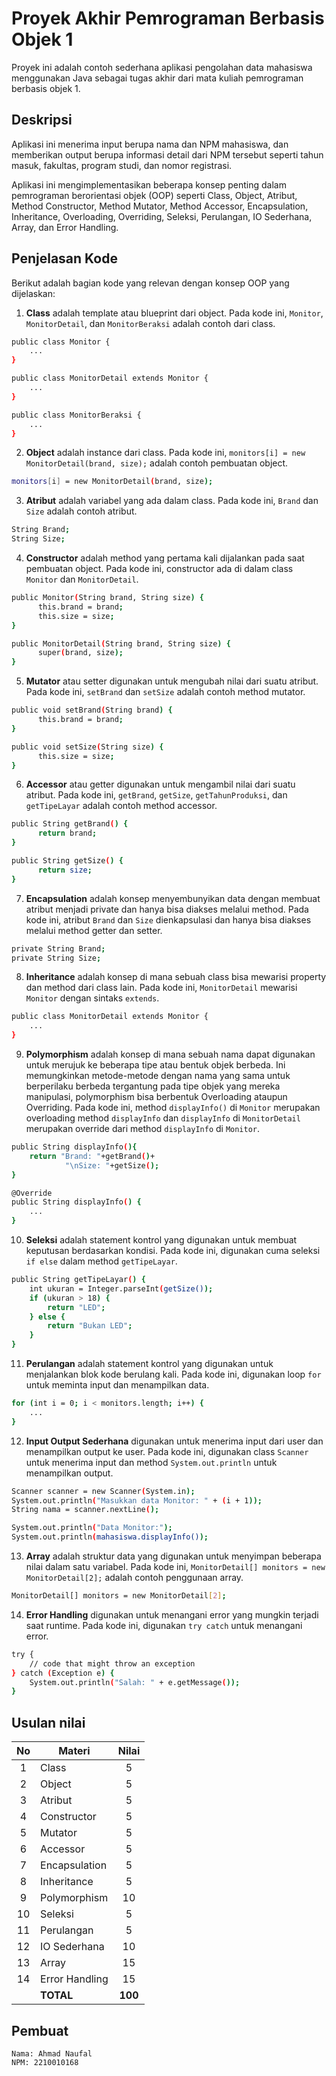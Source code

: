 # Proyek Akhir Pemrograman Berbasis Objek 1

Proyek ini adalah contoh sederhana aplikasi pengolahan data mahasiswa menggunakan Java sebagai tugas akhir dari mata kuliah pemrograman berbasis objek 1.

## Deskripsi

Aplikasi ini menerima input berupa nama dan NPM mahasiswa, dan memberikan output berupa informasi detail dari NPM tersebut seperti tahun masuk, fakultas, program studi, dan nomor registrasi.

Aplikasi ini mengimplementasikan beberapa konsep penting dalam pemrograman berorientasi objek (OOP) seperti Class, Object, Atribut, Method Constructor, Method Mutator, Method Accessor, Encapsulation, Inheritance, Overloading, Overriding, Seleksi, Perulangan, IO Sederhana, Array, dan Error Handling.

## Penjelasan Kode

Berikut adalah bagian kode yang relevan dengan konsep OOP yang dijelaskan:

1. **Class** adalah template atau blueprint dari object. Pada kode ini, `Monitor`, `MonitorDetail`, dan `MonitorBeraksi` adalah contoh dari class.

```bash
public class Monitor {
    ...
}

public class MonitorDetail extends Monitor {
    ...
}

public class MonitorBeraksi {
    ...
}
```

2. **Object** adalah instance dari class. Pada kode ini, `monitors[i] = new MonitorDetail(brand, size);` adalah contoh pembuatan object.

```bash
monitors[i] = new MonitorDetail(brand, size);
```

3. **Atribut** adalah variabel yang ada dalam class. Pada kode ini, `Brand` dan `Size` adalah contoh atribut.

```bash
String Brand;
String Size;
```

4. **Constructor** adalah method yang pertama kali dijalankan pada saat pembuatan object. Pada kode ini, constructor ada di dalam class `Monitor` dan `MonitorDetail`.

```bash
public Monitor(String brand, String size) {
      this.brand = brand;
      this.size = size;
}

public MonitorDetail(String brand, String size) {
      super(brand, size);
}
```

5. **Mutator** atau setter digunakan untuk mengubah nilai dari suatu atribut. Pada kode ini, `setBrand` dan `setSize` adalah contoh method mutator.

```bash
public void setBrand(String brand) {
      this.brand = brand;
}

public void setSize(String size) {
      this.size = size;
}
```

6. **Accessor** atau getter digunakan untuk mengambil nilai dari suatu atribut. Pada kode ini, `getBrand`, `getSize`, `getTahunProduksi`, dan `getTipeLayar` adalah contoh method accessor.

```bash
public String getBrand() {
      return brand;
}

public String getSize() {
      return size;
}
```

7. **Encapsulation** adalah konsep menyembunyikan data dengan membuat atribut menjadi private dan hanya bisa diakses melalui method. Pada kode ini, atribut `Brand` dan `Size` dienkapsulasi dan hanya bisa diakses melalui method getter dan setter.

```bash
private String Brand;
private String Size;
```

8. **Inheritance** adalah konsep di mana sebuah class bisa mewarisi property dan method dari class lain. Pada kode ini, `MonitorDetail` mewarisi `Monitor` dengan sintaks `extends`.

```bash
public class MonitorDetail extends Monitor {
    ...
}
```

9. **Polymorphism** adalah konsep di mana sebuah nama dapat digunakan untuk merujuk ke beberapa tipe atau bentuk objek berbeda. Ini memungkinkan metode-metode dengan nama yang sama untuk berperilaku berbeda tergantung pada tipe objek yang mereka manipulasi, polymorphism bisa berbentuk Overloading ataupun Overriding. Pada kode ini, method `displayInfo()` di `Monitor` merupakan overloading method `displayInfo` dan `displayInfo` di `MonitorDetail` merupakan override dari method `displayInfo` di `Monitor`.

```bash
public String displayInfo(){
    return "Brand: "+getBrand()+
            "\nSize: "+getSize();
}

@Override
public String displayInfo() {
    ...
}
```

10. **Seleksi** adalah statement kontrol yang digunakan untuk membuat keputusan berdasarkan kondisi. Pada kode ini, digunakan cuma seleksi `if else` dalam method `getTipeLayar`.

```bash
public String getTipeLayar() {
    int ukuran = Integer.parseInt(getSize());
    if (ukuran > 18) {
        return "LED";
    } else {
        return "Bukan LED";
    }
}
```

11. **Perulangan** adalah statement kontrol yang digunakan untuk menjalankan blok kode berulang kali. Pada kode ini, digunakan loop `for` untuk meminta input dan menampilkan data.

```bash
for (int i = 0; i < monitors.length; i++) {
    ...
}
```

12. **Input Output Sederhana** digunakan untuk menerima input dari user dan menampilkan output ke user. Pada kode ini, digunakan class `Scanner` untuk menerima input dan method `System.out.println` untuk menampilkan output.

```bash
Scanner scanner = new Scanner(System.in);
System.out.println("Masukkan data Monitor: " + (i + 1));
String nama = scanner.nextLine();

System.out.println("Data Monitor:");
System.out.println(mahasiswa.displayInfo());
```

13. **Array** adalah struktur data yang digunakan untuk menyimpan beberapa nilai dalam satu variabel. Pada kode ini, `MonitorDetail[] monitors = new MonitorDetail[2];` adalah contoh penggunaan array.

```bash
MonitorDetail[] monitors = new MonitorDetail[2];
```

14. **Error Handling** digunakan untuk menangani error yang mungkin terjadi saat runtime. Pada kode ini, digunakan `try catch` untuk menangani error.

```bash
try {
    // code that might throw an exception
} catch (Exception e) {
    System.out.println("Salah: " + e.getMessage());
}
```

## Usulan nilai

| No  | Materi         |  Nilai  |
| :-: | -------------- | :-----: |
|  1  | Class          |    5    |
|  2  | Object         |    5    |
|  3  | Atribut        |    5    |
|  4  | Constructor    |    5    |
|  5  | Mutator        |    5    |
|  6  | Accessor       |    5    |
|  7  | Encapsulation  |    5    |
|  8  | Inheritance    |    5    |
|  9  | Polymorphism   |   10    |
| 10  | Seleksi        |    5    |
| 11  | Perulangan     |    5    |
| 12  | IO Sederhana   |   10    |
| 13  | Array          |   15    |
| 14  | Error Handling |   15    |
|     | **TOTAL**      | **100** |

## Pembuat
```
Nama: Ahmad Naufal
NPM: 2210010168
